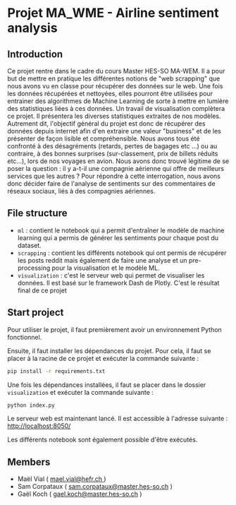 # Projet MA_WME - Airline sentiment analysis



## Introduction

Ce projet rentre dans le cadre du cours Master HES-SO MA-WEM. Il a pour but de mettre en pratique les différentes notions de "web scrapping" que nous avons vu en classe pour récupérer des données sur le web. Une fois les données récupérées et nettoyées, elles pourront être utilisées pour entrainer des algorithmes de Machine Learning de sorte à mettre en lumière des statistiques liées à ces données. Un travail de visualisation complètera ce projet. Il présentera les diverses statistiques extraites de nos modèles.
Autrement dit, l'objectif général du projet est donc de récupérer des données depuis internet afin d'en extraire une valeur "business" et de les présenter de façon lisible et compréhensible.
Nous avons tous été confronté à des désagréments (retards, pertes de bagages etc …) ou au contraire, à des bonnes surprises (sur-classement, prix de billets réduits etc…), lors de nos voyages en avion. Nous avons donc trouvé légitime de se poser la question : il y a-t-il une compagnie aérienne qui offre de meilleurs services que les autres ? Pour répondre à cette interrogation, nous avons donc décider faire de l'analyse de sentiments sur des commentaires de réseaux sociaux, liés à des compagnies aériennes. 

## File structure

- `ml` : contient le notebook qui a permit d'entraîner le modèle de machine learning qui a permis de générer les sentiments pour chaque post du dataset. 
- `scrapping` : contient les différents notebook qui ont permis de récupérer les posts reddit mais également de faire une analyse et un pre-processing pour la visualisation et le modèle ML.
- `visualization` : c'est le serveur web qui permet de visualiser les données. Il est basé sur le framework Dash de Plotly. C'est le résultat final de ce projet

## Start project

Pour utiliser le projet, il faut premièrement avoir un environnement Python fonctionnel. 

Ensuite, il faut installer les dépendances du projet. Pour cela, il faut se placer à la racine de ce projet et exécuter la commande suivante :

```bash
pip install -r requirements.txt
```

Une fois les dépendances installées, il faut se placer dans le dossier `visualization` et exécuter la commande suivante :

```bash
python index.py
```

Le serveur web est maintenant lancé. Il est accessible à l'adresse suivante : [http://localhost:8050/](http://localhost:8050/)

Les différents notebook sont également possible d'être exécutés.

## Members

- Maël Vial ( [ mael.vial@hefr.ch ](mael.vial@hefr.ch) )
- Sam Corpataux ( [ sam.corpataux@master.hes-so.ch](sam.corpataux@master.hes-so.ch) )
- Gaël Koch ( [ gael.koch@master.hes-so.ch](gael.koch@master.hes-so.ch) )
